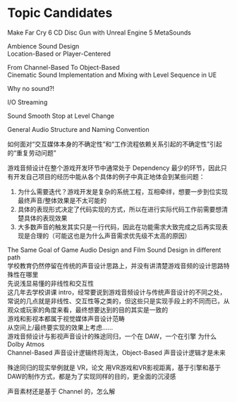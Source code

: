 # Topic Candidates

Make Far Cry 6 CD Disc Gun with Unreal Engine 5 MetaSounds

Ambience Sound Design  
Location-Based or Player-Centered

From Channel-Based To Object-Based  
Cinematic Sound Implementation and Mixing with Level Sequence in UE

Why no sound?!

I/O Streaming

Sound Smooth Stop at Level Change

General Audio Structure and Naming Convention


如何面对“交互媒体本身的不确定性”和“工作流程依赖关系引起的不确定性”引起的“重复劳动问题”

游戏音频设计在整个游戏开发环节中通常处于 Dependency 最少的环节，因此只有开发自己项目的经历中能从各个具体的例子中真正地体会到某些问题：
1. 为什么需要迭代？游戏开发是复杂的系统工程，互相牵绊，想要一步到位实现最终声音/整体效果是不太可能的
2. 具体的表现形式决定了代码实现的方式，所以在进行实际代码工作前需要想清楚具体的表现效果
3. 大多数声音的触发其实只是一行代码，因此在功能需求大致完成之后再实现表现是合理的（可能这也是为什么声音需求优先级不太高的原因）

The Same Goal of Game Audio Design and Film Sound Design in different path  
学校教育仍然停留在传统的声音设计思路上，并没有讲清楚游戏音频的设计思路特殊性在哪里  
先说浅显易懂的非线性和交互性  
这几年去学校讲课 intro，经常要说到游戏音频设计与传统声音设计的不同之处，常说的几点就是非线性、交互性等之类的，但这些只是实现手段上的不同而已，从观众或玩家的角度来看，最终想要达到的目的其实是一致的  
游戏和影视本都属于视觉媒体声音设计范畴  
从空间上/最终要实现的效果上考虑……  
游戏音频设计与影视声音设计的殊途同归，一个在 DAW，一个在引擎
为什么 Dolby Atmos  
Channel-Based 声音设计逻辑终将淘汰，Object-Based 声音设计逻辑才是未来  

殊途同归的现实举例就是 VR，论文
用VR游戏和VR影视距离，基于引擎和基于DAW的制作方式，都是为了实现同样的目的，更全面的沉浸感

声音素材还是基于 Channel 的，怎么解